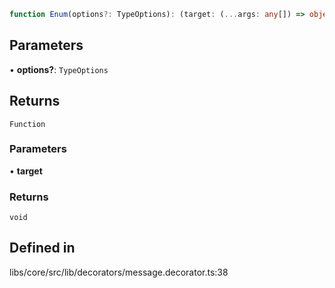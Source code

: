 ```ts
function Enum(options?: TypeOptions): (target: (...args: any[]) => object) => void
```

## Parameters

• **options?**: `TypeOptions`

## Returns

`Function`

### Parameters

• **target**

### Returns

`void`

## Defined in

libs/core/src/lib/decorators/message.decorator.ts:38
